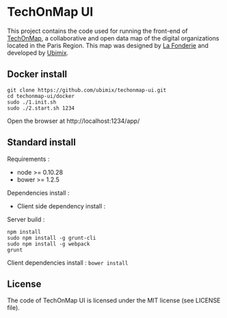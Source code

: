 # TechOnMap UI

This project contains the code used for running the front-end of [TechOnMap](http://www.techonmap.fr), a collaborative and open data map of the digital organizations located in the Paris Region. This map was designed by [La Fonderie](http://www.lafonderie-idf.fr) and developed by [Ubimix](http://ubimix.com).

## Docker install

```
git clone https://github.com/ubimix/techonmap-ui.git
cd techonmap-ui/docker
sudo ./1.init.sh
sudo ./2.start.sh 1234
```

Open the browser at http://localhost:1234/app/

## Standard install

Requirements :
* node >= 0.10.28
* bower >= 1.2.5

Dependencies install :
* Client side dependency install :

Server build :
```
npm install
sudo npm install -g grunt-cli
sudo npm install -g webpack
grunt
```
Client dependencies install :
```bower install```

## License

The code of TechOnMap UI is licensed under the MIT license (see LICENSE file).
